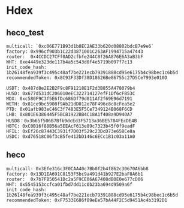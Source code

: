 # Hdex

## heco_test
    multicall: `0xc06E771B93d1b8EC2AE33b620d08802bdcB7e9e6`
    factory: 0x996cf903b1C22d3871001C263AF1994715a47443
    router:  0x4CCDC27CFf0AD2cfbfe244C8f26A876E6A3aB3bF
    WHT: 0xe4449e323de117b4a5c543d0f4e5719b097f7c13
    init_code_hash: 1b26148fea939f3c495c48af7be221ecb79391888cd95e6175b4c98bec1c6b5d
    recommendedToken: 0x8C93F33Df38D18626Be86755c27D5Ce7993e010D
    
    USDT: 0x487d8e2E2B2F9c8F91218E1F2d3B855A478079b4
    HUSD: 0x677d531dC206010eEC322714127efF1Df6cFB53C
    MDX: 0xc580F9C3f5E6fDc686Df79d811Af2f69E96d7191
    WETH: 0x81ce9bc5908f9Ab21dD012e78F496c8c8cFea5e2
    PTD: 0x01afb983eC46C3f7483E5F5Ce7349124B068F6CD
    LHB: 0x801E6386445F5BCB1922BB4C18A1f408a9D940A7
    HUSD8：0x3b65f506B7Bfb9dcEd3F5713a36BE5784FEcDE4B
    HBTC: 0xC0B16f88B56a5EEAcF613e89c7323b45f0f9eadF
    HFIL: 0xEf26c87443C3931f7D03f529c23DcD73e658Ce8a
    USDC: 0xd76518C06f3cB5fe412bD146c6ECc1B1c03a11A0
    
## heco
    multicall: 0x3Efe316c3F0CAA40c7Bb0f2b4f862c30670A6bb8
    factory: 0x13D1EA691C8153F5bc9a491d41b927E2baF8A6b1
    router:  0x7b7FB50541Dc2a5F9CE06A67408dB0E0e677cD06
    WHT: 0x5545153ccfca01fbd7dd11c0b23ba694d9509a6f
    init_code_hash: 1b26148fea939f3c495c48af7be221ecb79391888cd95e6175b4c98bec1c6b5d
    recommendedToken: 0xF7533E686f89eEe57bA44F2C5d9451Ac4b3192D1